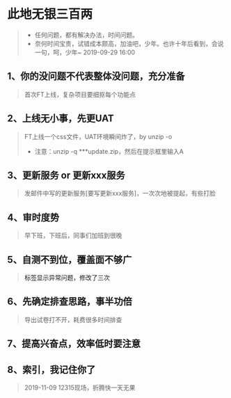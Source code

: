 # 此地无银三百两
> - 任何问题，都有解决办法，时间问题。
> - 奈何时间宝贵，试错成本颇高，加油吧，少年。也许十年后看到，会说一句，呵，少年~ 2019-09-29 16:00

## 1、你的没问题不代表整体没问题，充分准备
> 首次FT上线，复杂项目要细抠每个功能点

## 2、上线无小事，先更UAT
> FT上线一个css文件，UAT环境瞬间炸了，by unzip -o
> - 注意：unzip -q ***update.zip，然后在提示框里输入A

## 3、更新服务 or 更新xxx服务
> 发邮件中写的更新服务[要写更新xxx服务]，一次次地被提起，有些打脸

## 4、审时度势
> 早下班，下班后，同事们加班到很晚

## 5、自测不到位，覆盖面不够广
> <a>标签显示异常问题，修改了三次

## 6、先确定排查思路，事半功倍
> 导出试卷打不开，耗费很多时间排查

## 7、提高兴奋点，效率低时要注意

## 8、索引，我记住你了
> 2019-11-09 12315现场，折腾快一天无果
